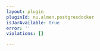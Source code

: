 ```yaml
---
layout: plugin
pluginId: nu.almen.postgresdocker
isJarAvailable: true
error: ''
violations: []

---
```

